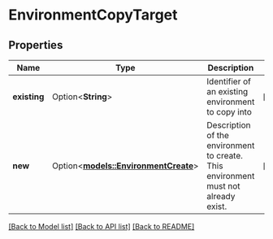 # EnvironmentCopyTarget

## Properties

Name | Type | Description | Notes
------------ | ------------- | ------------- | -------------
**existing** | Option<**String**> | Identifier of an existing environment to copy into | [optional]
**new** | Option<[**models::EnvironmentCreate**](EnvironmentCreate.md)> | Description of the environment to create. This environment must not already exist. | [optional]

[[Back to Model list]](../README.md#documentation-for-models) [[Back to API list]](../README.md#documentation-for-api-endpoints) [[Back to README]](../README.md)


